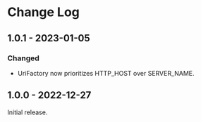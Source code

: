 # Change Log

## 1.0.1 - 2023-01-05

### Changed

- UriFactory now prioritizes HTTP\_HOST over SERVER\_NAME.

## 1.0.0 - 2022-12-27

Initial release.
